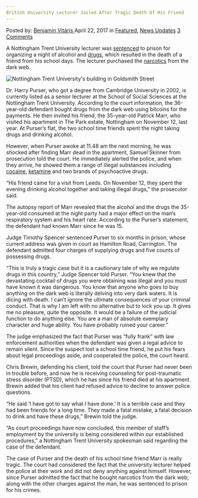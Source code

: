```yaml
---
British University Lecturer Jailed After Tragic Death Of His Friend
---
```

<article class="post-listing post-19330 post type-post status-publish format-standard has-post-thumbnail hentry  tag-british tag-death tag-friend tag-jailed tag-lecturer tag-tragic tag-university">
    <div class="post-inner">
        <span>Posted by: <a href="https://www.deepdotweb.com/author/benjaminvi/" title="">Benjamin Vitáris </a></span>
    <span>April 22, 2017</span>
    <span>in <a href="https://www.deepdotweb.com/category/deepdot-news/" rel="category tag">Featured</a>, <a href="https://www.deepdotweb.com/category/news-updates/" rel="category tag">News Updates</a></span>
    <span><a href="https://www.deepdotweb.com/2017/04/22/british-university-lecturer-jailed-tragic-death-friend/#comments">3 Comments</a></span>
    </p>
    <div class="clear"></div>
    <div class="entry">
    <p>A Nottingham Trent University lecturer was <a href="http://www.nottinghampost.com/nottingham-trent-university-lecturer-jailed-after-drug-binge-left-friend-dead/story-30249459-detail/story.html">sentenced</a> to prison for organizing a night of alcohol and <a href="https://www.deepdotweb.com/2017/04/05/purity-prices-drugs-purchased-online-versus-offline-netherlands/">drugs</a>, which resulted in the death of a friend from his school days. The lecturer purchased the <a href="https://www.deepdotweb.com/tag/narcotics/">narcotics</a> from the dark web.</p>
    <p><img class="wp-image-19335 aligncenter" src="/imgs/2017/04/nottingham-trent-universitys-building-in-goldsmit.jpeg" alt="Nottingham Trent University's building in Goldsmith Street" srcset="/imgs/2017/04/nottingham-trent-universitys-building-in-goldsmit.jpeg 618w, /imgs/2017/04/nottingham-trent-universitys-building-in-goldsmit-300x202.jpeg 300w, /imgs/2017/04/nottingham-trent-universitys-building-in-goldsmit-290x195.jpeg 290w" sizes="(max-width: 618px) 100vw, 618px" /></p>
    <p>Dr. Harry Purser, who got a degree from Cambridge University in 2002, is currently listed as a senior lecturer at the School of Social Sciences at the Nottingham Trent University. According to the court information, the 36-year-old defendant bought drugs from the dark web using bitcoins for the payments. He then invited his friend, the 35-year-old Patrick Marr, who visited his apartment in The Park estate, Nottingham on November 12, last year. At Purser’s flat, the two school time friends spent the night taking drugs and drinking alcohol.</p>
    <p><a id="post-19330-_gjdgxs"></a> However, when Purser awoke at 11.48 am the next morning, he was shocked after finding Marr dead in the apartment, Samuel Skinner from prosecution told the court. He immediately alerted the police, and when they arrive, he showed them a range of illegal substances including <a href="https://www.deepdotweb.com/2017/03/29/austrian-sentenced-cocaine-shipment-never-ordered/">cocaine</a>, <a href="https://www.deepdotweb.com/tag/ketamine/">ketamine</a> and two brands of psychoactive drugs.</p>
    <p>&#8220;His friend came for a visit from Leeds. On November 12, they spent the evening drinking alcohol together and taking illegal drugs,&#8221; the prosecutor said.</p>
    <p>The autopsy report of Marr revealed that the alcohol and the drugs the 35-year-old consumed at the night party had a major effect on the man’s respiratory system and his heart rate. According to the Purser’s statement, the defendant had known Marr since he was 15.</p>
    <p>Judge Timothy Spencer sentenced Purser to six months in prison, whose current address was given in court as Hamilton Road, Carrington. The defendant admitted four charges of supplying drugs and five counts of possessing drugs.</p>
    <p>“This is truly a tragic case but it is a cautionary tale of why we regulate drugs in this country,” Judge Spencer told Purser. &#8220;You knew that the devastating cocktail of drugs you were obtaining was illegal and you must have known it was dangerous. You know that anyone who goes to buy anything on the dark web is literally delving into very dark waters. It is dicing with death. I can&#8217;t ignore the ultimate consequences of your criminal conduct. That is why I am left with no alternative but to lock you up. It gives me no pleasure, quite the opposite. It would be a failure of the judicial function to do anything else. You are a man of absolute exemplary character and huge ability. You have probably ruined your career.&#8221;</p>
    <p>The judge emphasized the fact that Purser was “fully frank” with law enforcement authorities when the defendant was given a legal advice to remain silent. Since the suspect lost a school time friend, he put his fears about legal proceedings aside, and cooperated the police, the court heard.</p>
    <p>Chris Brewin, defending his client, told the court that Purser had never been in trouble before, and now he is receiving counseling for post-traumatic stress disorder (PTSD), which he has since his friend died at his apartment. Brewin added that his client had refused advice to decline to answer police questions.</p>
    <p>&#8220;He said &#8216;I have got to say what I have done.&#8217; It is a terrible case and they had been friends for a long time. They made a fatal mistake, a fatal decision to drink and have these drugs,” Brewin told the judge.</p>
    <p>&#8220;As court proceedings have now concluded, this member of staff&#8217;s employment by the university is being considered within our established procedures,” a Nottingham Trent University spokesman said regarding the case of the defendant.</p>
    <p>The case of Purser and the death of his school time friend Marr is really tragic. The court had considered the fact that the university lecturer helped the police at their work and did not deny anything against himself. However, since Purser admitted the fact that he bought narcotics from the dark web, along with the other charges against the man, he was sentenced to prison for his crimes.</p>
    </div>
    <span style="display:none"><a href="https://www.deepdotweb.com/tag/british/" rel="tag">british</a> <a href="https://www.deepdotweb.com/tag/death/" rel="tag">death</a> <a href="https://www.deepdotweb.com/tag/friend/" rel="tag">friend</a> <a href="https://www.deepdotweb.com/tag/jailed/" rel="tag">jailed</a> <a href="https://www.deepdotweb.com/tag/lecturer/" rel="tag">lecturer</a> <a href="https://www.deepdotweb.com/tag/tragic/" rel="tag">tragic</a> <a href="https://www.deepdotweb.com/tag/university/" rel="tag">university</a></span> <span style="display:none" class="updated">2017-04-22</span>
    <div style="display:none" class="vcard author" itemprop="author" itemscope itemtype="http://schema.org/Person"><strong class="fn" itemprop="name"><a href="https://www.deepdotweb.com/author/benjaminvi/" title="Posts by Benjamin Vitáris" rel="author">Benjamin Vitáris</a></strong></div>
    </div>
</article>

